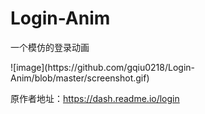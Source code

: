 # Login-Anim
一个模仿的登录动画
<p>
  ![image](https://github.com/gqiu0218/Login-Anim/blob/master/screenshot.gif)
</p>

<p>原作者地址：<a href="https://dash.readme.io/login">https://dash.readme.io/login</a>
</p>
